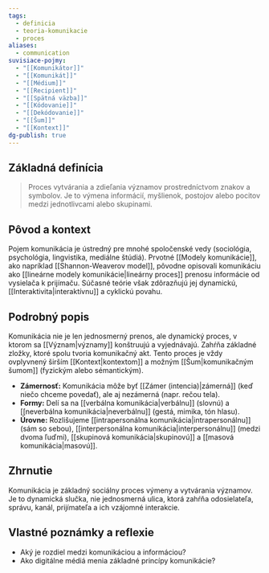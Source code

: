 ```yaml
---
tags:
  - definicia
  - teoria-komunikacie
  - proces
aliases:
  - communication
suvisiace-pojmy:
  - "[[Komunikátor]]"
  - "[[Komunikát]]"
  - "[[Médium]]"
  - "[[Recipient]]"
  - "[[Spätná väzba]]"
  - "[[Kódovanie]]"
  - "[[Dekódovanie]]"
  - "[[Šum]]"
  - "[[Kontext]]"
dg-publish: true
---
```

## Základná definícia

> Proces vytvárania a zdieľania významov prostredníctvom znakov a symbolov. Je to výmena informácií, myšlienok, postojov alebo pocitov medzi jednotlivcami alebo skupinami.

## Pôvod a kontext

Pojem komunikácia je ústredný pre mnohé spoločenské vedy (sociológia, psychológia, lingvistika, mediálne štúdiá). Prvotné [[Modely komunikácie]], ako napríklad [[Shannon-Weaverov model]], pôvodne opisovali komunikáciu ako [[lineárne modely komunikácie|lineárny proces]] prenosu informácie od vysielača k prijímaču. Súčasné teórie však zdôrazňujú jej dynamickú, [[Interaktivita|interaktívnu]] a cyklickú povahu.

## Podrobný popis

Komunikácia nie je len jednosmerný prenos, ale dynamický proces, v ktorom sa [[Význam|významy]] konštruujú a vyjednávajú. Zahŕňa základné zložky, ktoré spolu tvoria komunikačný akt. Tento proces je vždy ovplyvnený širším [[Kontext|kontextom]] a možným [[Šum|komunikačným šumom]] (fyzickým alebo sémantickým).

* **Zámernosť:** Komunikácia môže byť [[Zámer (intencia)|zámerná]] (keď niečo chceme povedať), ale aj nezámerná (napr. rečou tela).
* **Formy:** Delí sa na [[verbálna komunikácia|verbálnu]] (slovnú) a [[neverbálna komunikácia|neverbálnu]] (gestá, mimika, tón hlasu).
* **Úrovne:** Rozlišujeme [[intrapersonálna komunikácia|intrapersonálnu]] (sám so sebou), [[interpersonálna komunikácia|interpersonálnu]] (medzi dvoma ľuďmi), [[skupinová komunikácia|skupinovú]] a [[masová komunikácia|masovú]].

## Zhrnutie

Komunikácia je základný sociálny proces výmeny a vytvárania významov. Je to dynamická slučka, nie jednosmerná ulica, ktorá zahŕňa odosielateľa, správu, kanál, prijímateľa a ich vzájomné interakcie.

## Vlastné poznámky a reflexie

* Aký je rozdiel medzi komunikáciou a informáciou?
* Ako digitálne médiá menia základné princípy komunikácie?